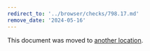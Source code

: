 ```yaml
---
redirect_to: '../browser/checks/798.17.md'
remove_date: '2024-05-16'
---
```


This document was moved to [another location](../browser/checks/798.17.md).

<!-- This redirect file can be deleted after 2024-05-16. -->
<!-- Redirects that point to other docs in the same project expire in three months. -->
<!-- Redirects that point to docs in a different project or site (for example, link is not relative and starts with `https:`) expire in one year. -->
<!-- Before deletion, see: https://docs.gitlab.com/ee/development/documentation/redirects.html -->
